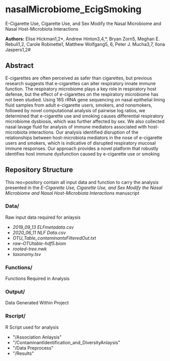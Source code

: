 # nasalMicrobiome_EcigSmoking
E-Cigarette Use, Cigarette Use, and Sex Modify the Nasal Microbiome and Nasal Host-Microbiota Interactions

**Authors:**  Elise Hickman1,2*, Andrew Hinton3,4,*, Bryan Zorn5, Meghan E. Rebuli1,2, Carole Robinette1, Matthew Wolfgang5, 6, Peter J. Mucha3,7, Ilona Jaspers1,2#

## Abstract
E-cigarettes are often perceived as safer than cigarettes, but previous research suggests that e-cigarettes can alter respiratory innate immune function. The respiratory microbiome plays a key role in respiratory host defense, but the effect of e-cigarettes on the respiratory microbiome has not been studied. Using 16S rRNA gene sequencing on nasal epithelial lining fluid samples from adult e-cigarette users, smokers, and nonsmokers, followed by novel computational analysis of pairwise log ratios, we determined that e-cigarette use and smoking causes differential respiratory microbiome dysbiosis, which was further affected by sex. We also collected nasal lavage fluid for analysis of immune mediators associated with host-microbiota interactions. Our analysis identified disruption of the relationships between host-microbiota mediators in the nose of e-cigarette users and smokers, which is indicative of disrupted respiratory mucosal immune responses. Our approach provides a novel platform that robustly identifies host immune dysfunction caused by e-cigarette use or smoking

## Repository Structure
This reo=pository contain all input data and function to carry the analysis presented in the *E-Cigarette Use, Cigarette Use, and Sex Modify the Nasal Microbiome and Nasal Host-Microbiota Interactions* manuscript

### Data/
Raw input data required for anlaysis 
- *2019_09_13 ELFmetadata.csv*           
- *2020_06_11 NLF Data.csv*              
- *OTU_Table_contaminantsFilteredOut.txt*
- *raw-OTUtable-hdf5.biom*               
- *rooted-tree.nwk*                      
- *taxonomy.tsv* 

### Functions/
Functions Required in Analysis

### Output/ 
Data Generated Within Project

### Rscript/
R Script used for analysis
- "/Association Anlaysis"                           
- "/ContaminantIdentification_and_DiversityAnlaysis"
- "/Data Preprocess"                                
- "/Results"                                        
